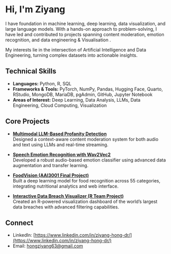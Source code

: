 # Hi, I'm Ziyang 


I have foundation in machine learning, deep learning, data visualization, and large language models. With a hands-on approach to problem-solving, I have led and contributed to projects spanning content moderation, emotion recognition, and data engineering & Visualisation .

My interests lie in the intersection of Artificial Intelligence and Data Engineering, turning complex datasets into actionable insights. 



## Technical Skills

- **Languages:** Python, R, SQL  
- **Frameworks & Tools:** PyTorch, NumPy, Pandas, Hugging Face, Quarto, RStudio, MongoDB, MariaDB, pgAdmin, GitHub, Jupyter Notebook  
- **Areas of Interest:** Deep Learning, Data Analysis, LLMs, Data Engineering, Cloud Computing, Visualization  



## Core Projects

- **[Multimodal LLM-Based Profanity Detection](https://github.com/2302660/profanity-detection.git)**  
  Designed a context-aware content moderation system for both audio and text using LLMs and real-time streaming.

- **[Speech Emotion Recognition with Wav2Vec2](https://github.com/2302660/Speech-Emotion-Recognition-using-Wav2Vec2.git)**  
  Developed a robust audio-based emotion classifier using advanced data augmentation and transfer learning.

- **[FoodVision (AAI3001 Final Project)](https://github.com/2302660/aai3001_final_project.git)**  
  Built a deep learning model for food recognition across 55 categories, integrating nutritional analytics and web interface.

- **[Interactive Data Breach Visualizer (R Team Project)](https://github.com/2302660/r_team_project.git)**  
  Created an R-powered visualization dashboard of the world’s largest data breaches with advanced filtering capabilities.



## Connect

- LinkedIn: [https://www.linkedin.com/in/ziyang-hong-dr/](https://www.linkedin.com/in/ziyang-hong-dr/)  
- Email: hongziyang63@gmail.com  


